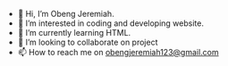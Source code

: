 - 👋 Hi, I’m Obeng Jeremiah.
- 👀 I’m interested in coding and developing website.
- 🌱 I’m currently learning HTML.
- 💞️ I’m looking to collaborate on project
- 📫 How to reach me on obengjeremiah123@gmail.com

<!---
obengjeremiah/obengjeremiah is a ✨ special ✨ repository because its `README.md` (this file) appears on your GitHub profile.
You can click the Preview link to take a look at your changes.
--->
